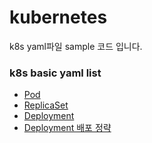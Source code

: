# kubernetes

k8s yaml파일 sample 코드 입니다.

### k8s basic yaml list

- [Pod](./pod/)
- [ReplicaSet](./replicaset/)
- [Deployment](./deployment/)
- [Deployment 배포 정략](./deployment_strategy/)
